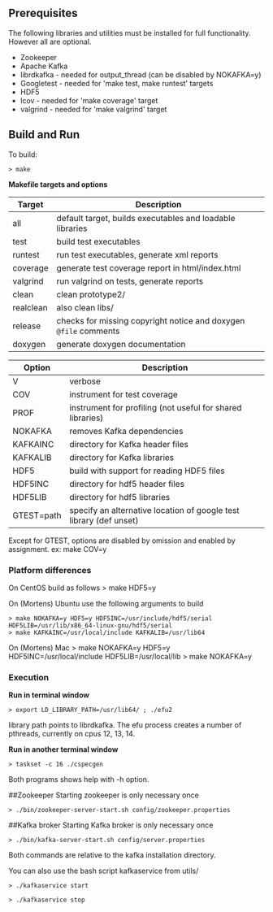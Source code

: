 ## Prerequisites
The following libraries and utilities must be installed for full functionality.
However all are optional.

* Zookeeper
* Apache Kafka
* librdkafka - needed for output_thread (can be disabled by NOKAFKA=y)
* Googletest - needed for 'make test, make runtest' targets
* HDF5
* lcov - needed for 'make coverage' target
* valgrind - needed for 'make valgrind' target


## Build and Run

To build:

`> make`

__Makefile targets and options__

Target            | Description
-------------         | -------------
all | default target, builds executables and loadable libraries
test | build test executables
runtest | run test executables, generate xml reports
coverage | generate test coverage report in html/index.html
valgrind | run valgrind on tests, generate reports
clean | clean prototype2/
realclean |  also clean libs/
release | checks for missing copyright notice and doxygen `@file` comments
doxygen | generate doxygen documentation


Option         | Description
-------------  | -------------
V              | verbose
COV            | instrument for test coverage
PROF           | instrument for profiling (not useful for shared libraries)
NOKAFKA        | removes Kafka dependencies
KAFKAINC       | directory for Kafka header files
KAFKALIB       | directory for Kafka libraries
HDF5           | build with support for reading HDF5 files
HDF5INC        | directory for hdf5 header files
HDF5LIB        | directory for hdf5 libraries
GTEST=path     | specify an alternative location of google test library (def unset)

Except for GTEST, options are disabled by omission and  enabled by
assignment. ex: make COV=y

### Platform differences
On CentOS build as follows
    > make HDF5=y

On (Mortens) Ubuntu use the following arguments to build

    > make NOKAFKA=y HDF5=y HDF5INC=/usr/include/hdf5/serial HDF5LIB=/usr/lib/x86_64-linux-gnu/hdf5/serial
    > make KAFKAINC=/usr/local/include KAFKALIB=/usr/lib64

On (Mortens) Mac
    > make  NOKAFKA=y HDF5=y HDF5INC=/usr/local/include HDF5LIB=/usr/local/lib
    > make NOKAFKA=y

### Execution

__Run in terminal window__

`> export LD_LIBRARY_PATH=/usr/lib64/ ; ./efu2`

library path points to librdkafka. The efu process creates a number of pthreads, currently on cpus 12, 13, 14.


__Run in another terminal window__

`> taskset -c 16 ./cspecgen`

Both programs shows help with -h option.


##Zookeeper
Starting zookeeper is only necessary once

`> ./bin/zookeeper-server-start.sh config/zookeeper.properties`


##Kafka broker
Starting Kafka broker is only necessary once

`> ./bin/kafka-server-start.sh config/server.properties`


Both commands are relative to the kafka installation directory.

You can also use the bash script kafkaservice from utils/

`> ./kafkaservice start`

`> ./kafkaservice stop`
